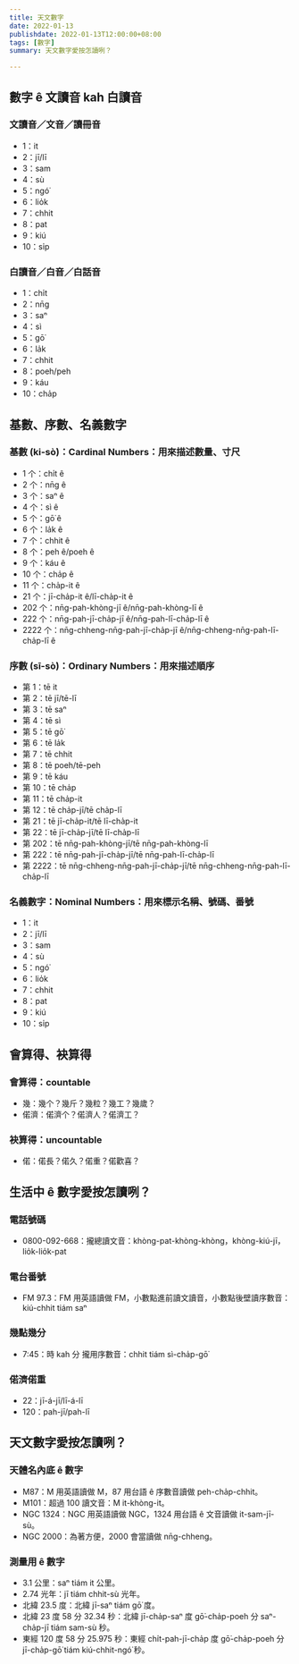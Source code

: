 ```yaml
---
title: 天文數字
date: 2022-01-13
publishdate: 2022-01-13T12:00:00+08:00
tags: [數字]
summary: 天文數字愛按怎讀咧？

---
```


## 數字 ê 文讀音 kah 白讀音
### 文讀音／文音／讀冊音
- 1：it
- 2：jī/lī
- 3：sam
- 4：sù
- 5：ngó͘
- 6：lio̍k
- 7：chhit
- 8：pat
- 9：kiú
- 10：si̍p

### 白讀音／白音／白話音
- 1：chi̍t
- 2：nn̄g
- 3：saⁿ
- 4：sì
- 5：gō͘
- 6：la̍k
- 7：chhit
- 8：poeh/peh
- 9：káu
- 10：cha̍p


## 基數、序數、名義數字

### 基數 (ki-sò͘)：Cardinal Numbers：用來描述數量、寸尺
- 1 个：chi̍t ê
- 2 个：nn̄g ê
- 3 个：saⁿ ê
- 4 个：sì ê
- 5 个：gō͘ ê
- 6 个：la̍k ê
- 7 个：chhit ê
- 8 个：peh ê/poeh ê
- 9 个：káu ê
- 10 个：cha̍p ê
- 11 个：cha̍p-it ê
- 21 个：jī-cha̍p-it ê/lī-cha̍p-it ê
- 202 个：nn̄g-pah-khòng-jī ê/nn̄g-pah-khòng-lī ê
- 222 个：nn̄g-pah-jī-cha̍p-jī ê/nn̄g-pah-lī-cha̍p-lī ê
- 2222 个：nn̄g-chheng-nn̄g-pah-jī-cha̍p-jī ê/nn̄g-chheng-nn̄g-pah-lī-cha̍p-lī ê

### 序數 (sī-sò͘)：Ordinary Numbers：用來描述順序
- 第 1：tē it
- 第 2：tē jī/tē-lī
- 第 3：tē saⁿ
- 第 4：tē sì
- 第 5：tē gō͘
- 第 6：tē la̍k
- 第 7：tē chhit
- 第 8：tē poeh/tē-peh
- 第 9：tē káu
- 第 10：tē cha̍p
- 第 11：tē cha̍p-it
- 第 12：tē cha̍p-jī/tē cha̍p-lī
- 第 21：tē jī-cha̍p-it/tē lī-cha̍p-it
- 第 22：tē jī-cha̍p-jī/tē lī-cha̍p-lī
- 第 202：tē nn̄g-pah-khòng-jī/tē nn̄g-pah-khòng-lī
- 第 222：tē nn̄g-pah-jī-cha̍p-jī/tē nn̄g-pah-lī-cha̍p-lī
- 第 2222：tē nn̄g-chheng-nn̄g-pah-jī-cha̍p-jī/tē nn̄g-chheng-nn̄g-pah-lī-cha̍p-lī

### 名義數字：Nominal Numbers：用來標示名稱、號碼、番號
- 1：it
- 2：jī/lī
- 3：sam
- 4：sù
- 5：ngó͘
- 6：lio̍k
- 7：chhit
- 8：pat
- 9：kiú
- 10：si̍p


## 會算得、袂算得
### 會算得：countable
- 幾：幾个？幾斤？幾粒？幾工？幾歲？
- 偌濟：偌濟个？偌濟人？偌濟工？

### 袂算得：uncountable
- 偌：偌長？偌久？偌重？偌歡喜？

## 生活中 ê 數字愛按怎讀咧？
### 電話號碼
- 0800-092-668：攏總讀文音：khòng-pat-khòng-khòng，khòng-kiú-jī，lio̍k-lio̍k-pat

### 電台番號
- FM 97.3：FM 用英語讀做 FM，小數點進前讀文讀音，小數點後壁讀序數音：kiú-chhit tiám saⁿ

### 幾點幾分
- 7:45：時 kah 分 攏用序數音：chhit tiám sì-cha̍p-gō͘

### 偌濟偌重
- 22：jī-á-jī/lī-á-lī
- 120：pah-jī/pah-lī

## 天文數字愛按怎讀咧？
### 天體名內底 ê 數字
- M87：M 用英語讀做 M，87 用台語 ê 序數音讀做 peh-cha̍p-chhit。
- M101：超過 100 讀文音：M it-khòng-it。
- NGC 1324：NGC 用英語讀做 NGC，1324 用台語 ê 文音讀做 it-sam-jī-sù。
- NGC 2000：為著方便，2000 會當讀做 nn̄g-chheng。

### 測量用 ê 數字

- 3.1 公里：saⁿ tiám it 公里。
- 2.74 光年：jī tiám chhit-sù 光年。
- 北緯 23.5 度：北緯 jī-saⁿ tiám gō͘ 度。
- 北緯 23 度 58 分 32.34 秒：北緯 jī-cha̍p-saⁿ 度 gō͘-cha̍p-poeh 分 saⁿ-cha̍p-jī tiám sam-sù 秒。
- 東經 120 度 58 分 25.975 秒：東經 chi̍t-pah-jī-cha̍p 度 gō͘-cha̍p-poeh 分 jī-cha̍p-gō͘ tiám kiú-chhit-ngó͘ 秒。
